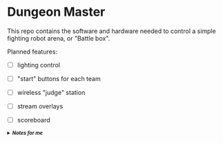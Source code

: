 # Dungeon Master

This repo contains the software and hardware needed to control a simple fighting robot arena, or "Battle box".

Planned features:
- [ ] lighting control
- [ ] "start" buttons for each team
- [ ] wireless "judge" station
- [ ] stream overlays
- [ ] scoreboard


<details>
<summary style="font-size:80%;"><i><b>Notes for me</b></i></summary>


lighting control should be modular.

We should have a series of pre-baked sequences made using software like xLight. The manager software should just send each file sequence to the arena controller on demand. (this may be too bandwidth intensive, so we may just have a series of pre-baked instrutions inside the light manager that we can hit from the outside, see TSC)

There should be 3 ESP32s in play:
- Computer dongle ESP32, hosts the network and sends/gets signals from each sub-part
- Judge panel, wireless panel that allows the judge to start/pause/stop the match, and time pins
- Battle box: Controls the player ready buttons + lights + potential arena hazards
- (we may need to split the arena control and light sequencer into 2 separate ESP32s)


---

In general everything will be controlled with special `TSC`-like code that sends commands to each of the sub-parts

Arguments are implemented just like CS-TSC, including OOB access
Commands start with a `<` character. If a `<` is gotten before a command ends, it will be parsed as part of that command.
Command arguments are split by one wildcard character, but the common convention is with `:`.



```

<TGTXXXX - Target perepherial XXXX, (any commands sent after this will be forwared to the correct deivce), this code is always parsed by the dongle (this is the device's UUID, NOT type)

0: Dongle
1: Box
2: Judge Controller
3+: Dongle (OOB)



<SLTXXXX:YYYY:ZZZZ Set Lighting Targets. Tells the target what lights to address
XXXX
0: All YYYY and ZZZZ are ignored
1: Address single: YYYY, ZZZZ is ignored
2: Address range from YYYY to ZZZZ


<STSXXXX:YYYY Set light Transition speed, effects will play at this speed (taking X time to loop)
XXXX: Time in seconds
YYYY: Time in milliseconds
(total is the sum of these two parts)


<SLCXXXX:YYYY:ZZZZ Set Light Color to RGB (range for each is 0-255, values larger or smaller than this will be clamped)
XXXX: R
YYYY: G
ZZZZ: B

<SLR Set Light Rainbow, no arguments, speed set above

<SLSXXXX:YYYY:ZZZZ:AAAA:BBBB:CCCC Set Light Strobe between 2 colors, speed determined by the speed settings above
XXXX YYYY ZZZZ: RGB of first color
AAAA BBBB CCCC: RGB of second color


<WAIXXXX:YYYY WAIt xxxx seconds and yyyy milliseconds before sending the next command (not actually sent, but is used by the desktop program)


<PSH Push next command to command stack
<POP return to calling command




```

All commands can be sent to all devices,
if a command is invalid for a specific device, it will simply be ignored

When a file is loaded, TSC execution is started at "event" #0000

Other events can be called from `<PSH` and `<POP` functions


Script command `<WAI`is not sent to the perepherials; it is used by the desktop app *only*

Script command `<TGT` is handled by the base station ONLY!


---

Response packets
```
response packets are in plaintext, to be printed to the terminal window, each part of the response packet is delimited with ":"

cccc - device type
cccc - device id
cccc - response type
c - \0 - response data


device types:
dngl - dongle
valid responses:
Ok //command was gotten successfully


judg - judge remote
valid responses:
X O //button ID [x] is ON
X F //button ID [x] is OFF
Ok //command was gotten successfully

boxx - box
X O //button ID [x] is ON
X F //button ID [x] is OFF
Ok //command was gotten successfully


Button IDs:
0000 - Start match button
0001 - Pause/play button
0002 - End match button
0003 - Hold for pin
0004 - RED wins
0005 - BLUE wins
0006 - RED ready
0007 - BLUE ready
0008 - arena door is open


example of 2 response packets
judg:0003:0007 O
boxx:0002:0006 F
boxx:0002:Ok


```




---





</details>

